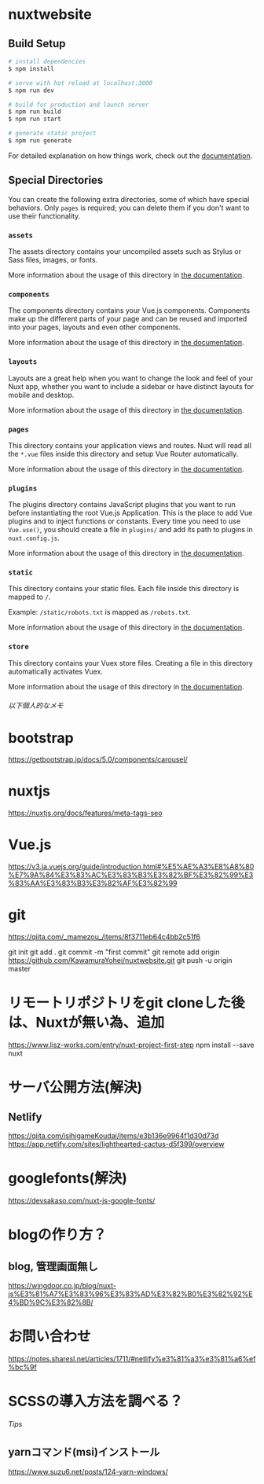# nuxtwebsite

## Build Setup

```bash
# install dependencies
$ npm install

# serve with hot reload at localhost:3000
$ npm run dev

# build for production and launch server
$ npm run build
$ npm run start

# generate static project
$ npm run generate
```

For detailed explanation on how things work, check out the [documentation](https://nuxtjs.org).

## Special Directories

You can create the following extra directories, some of which have special behaviors. Only `pages` is required; you can delete them if you don't want to use their functionality.

### `assets`

The assets directory contains your uncompiled assets such as Stylus or Sass files, images, or fonts.

More information about the usage of this directory in [the documentation](https://nuxtjs.org/docs/2.x/directory-structure/assets).

### `components`

The components directory contains your Vue.js components. Components make up the different parts of your page and can be reused and imported into your pages, layouts and even other components.

More information about the usage of this directory in [the documentation](https://nuxtjs.org/docs/2.x/directory-structure/components).

### `layouts`

Layouts are a great help when you want to change the look and feel of your Nuxt app, whether you want to include a sidebar or have distinct layouts for mobile and desktop.

More information about the usage of this directory in [the documentation](https://nuxtjs.org/docs/2.x/directory-structure/layouts).


### `pages`

This directory contains your application views and routes. Nuxt will read all the `*.vue` files inside this directory and setup Vue Router automatically.

More information about the usage of this directory in [the documentation](https://nuxtjs.org/docs/2.x/get-started/routing).

### `plugins`

The plugins directory contains JavaScript plugins that you want to run before instantiating the root Vue.js Application. This is the place to add Vue plugins and to inject functions or constants. Every time you need to use `Vue.use()`, you should create a file in `plugins/` and add its path to plugins in `nuxt.config.js`.

More information about the usage of this directory in [the documentation](https://nuxtjs.org/docs/2.x/directory-structure/plugins).

### `static`

This directory contains your static files. Each file inside this directory is mapped to `/`.

Example: `/static/robots.txt` is mapped as `/robots.txt`.

More information about the usage of this directory in [the documentation](https://nuxtjs.org/docs/2.x/directory-structure/static).

### `store`

This directory contains your Vuex store files. Creating a file in this directory automatically activates Vuex.

More information about the usage of this directory in [the documentation](https://nuxtjs.org/docs/2.x/directory-structure/store).


###### 以下個人的なメモ

# bootstrap
https://getbootstrap.jp/docs/5.0/components/carousel/

# nuxtjs
https://nuxtjs.org/docs/features/meta-tags-seo

# Vue.js
https://v3.ja.vuejs.org/guide/introduction.html#%E5%AE%A3%E8%A8%80%E7%9A%84%E3%83%AC%E3%83%B3%E3%82%BF%E3%82%99%E3%83%AA%E3%83%B3%E3%82%AF%E3%82%99

# git
https://qiita.com/_mamezou_/items/8f3711eb64c4bb2c51f6

git init
git add .
git commit -m "first commit"
git remote add origin https://github.com/KawamuraYohei/nuxtwebsite.git 
git push -u origin master

# リモートリポジトリをgit cloneした後は、Nuxtが無い為、追加
https://www.lisz-works.com/entry/nuxt-project-first-step
npm install --save nuxt

# サーバ公開方法(解決)
## Netlify
https://qiita.com/isihigameKoudai/items/e3b136e9964f1d30d73d
https://app.netlify.com/sites/lighthearted-cactus-d5f399/overview


# googlefonts(解決)
https://devsakaso.com/nuxt-js-google-fonts/

# blogの作り方？

## blog, 管理画面無し
https://wingdoor.co.jp/blog/nuxt-js%E3%81%A7%E3%83%96%E3%83%AD%E3%82%B0%E3%82%92%E4%BD%9C%E3%82%8B/

# お問い合わせ
https://notes.sharesl.net/articles/1711/#netlify%e3%81%a3%e3%81%a6%ef%bc%9f

# SCSSの導入方法を調べる？



###### Tips ######

## yarnコマンド(msi)インストール
https://www.suzu6.net/posts/124-yarn-windows/
